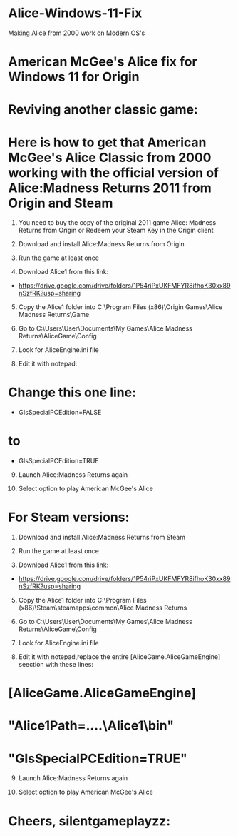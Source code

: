 # Alice-Windows-11-Fix
Making Alice from 2000 work on Modern OS's
# American McGee's Alice fix for Windows 11 for Origin  
# Reviving another classic game: 
# Here is how to get that American McGee's Alice Classic from 2000 working with the official version of Alice:Madness Returns 2011 from Origin and Steam

1. You need to buy the copy of the original 2011 game Alice: Madness Returns from Origin or Redeem your Steam Key in the Origin client

2. Download and install Alice:Madness Returns from Origin

3. Run the game at least once

4. Download Alice1 from this link: 
* https://drive.google.com/drive/folders/1P54riPxUKFMFYR8ifhoK30xx89nSzfRK?usp=sharing

5. Copy the Alice1 folder into C:\Program Files (x86)\Origin Games\Alice Madness Returns\Game

6. Go to C:\Users\User\Documents\My Games\Alice Madness Returns\AliceGame\Config

7. Look for AliceEngine.ini file

8. Edit it with notepad:

# Change this one line: 
* GIsSpecialPCEdition=FALSE 
# to
* GIsSpecialPCEdition=TRUE

9. Launch Alice:Madness Returns again

10. Select option to play American McGee's Alice

# For Steam versions:
1. Download and install Alice:Madness Returns from Steam

3. Run the game at least once

4. Download Alice1 from this link: 
* https://drive.google.com/drive/folders/1P54riPxUKFMFYR8ifhoK30xx89nSzfRK?usp=sharing

5. Copy the Alice1 folder into C:\Program Files (x86)\Steam\steamapps\common\Alice Madness Returns

6. Go to C:\Users\User\Documents\My Games\Alice Madness Returns\AliceGame\Config

7. Look for AliceEngine.ini file

8. Edit it with notepad,replace the entire [AliceGame.AliceGameEngine] seection with these lines:

 # [AliceGame.AliceGameEngine]
 # "Alice1Path=..\..\Alice1\bin"
 # "GIsSpecialPCEdition=TRUE"

9. Launch Alice:Madness Returns again

10. Select option to play American McGee's Alice

# Cheers, silentgameplayzz:
